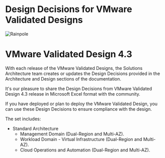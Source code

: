# Design Decisions for VMware Validated Designs

![Rainpole](icon.png)

# VMware Validated Design 4.3

With each release of the VMware Validated Designs, the Solutions Architecture team creates or updates the Design Decisions provided in the Architecture and Design sections of the documentation. 

It's our pleasure to share the Design Decisions from VMware Validated Design 4.3 release in Microsoft Excel format with the community. 

If you have deployed or plan to deploy the VMware Validated Design, you can use these Design Decisions to ensure compliance with the design.

The set includes:

* Standard Architecture
    * Management Domain (Dual-Region and Multi-AZ).
    * Workload Domain - Virtual Infrastructure (Dual-Region and Multi-AZ).
    * Cloud Operations and Automation (Dual-Region and Multi-AZ).

